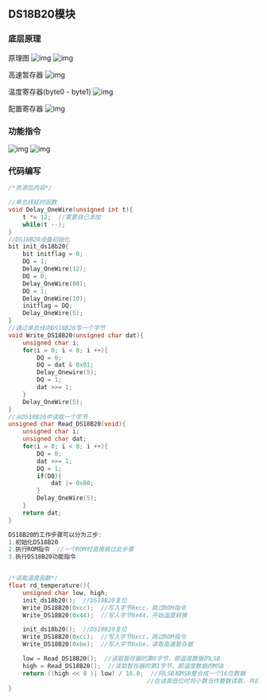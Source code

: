 ## DS18B20模块
### 底层原理

原理图
![img](https://img2023.cnblogs.com/blog/3583913/202503/3583913-20250304094250788-1473446644.png)
![img](https://img2023.cnblogs.com/blog/3583913/202503/3583913-20250304222239585-1410619684.png)

高速暂存器
![img](https://img2023.cnblogs.com/blog/3583913/202503/3583913-20250304094711580-441069287.png)

温度寄存器(byte0 - byte1)
![img](https://img2023.cnblogs.com/blog/3583913/202503/3583913-20250304100735954-1051843937.png)

配置寄存器
![img](https://img2023.cnblogs.com/blog/3583913/202503/3583913-20250304101147831-123351862.png)

### 功能指令
![img](https://img2023.cnblogs.com/blog/3583913/202503/3583913-20250304104721546-1290317755.png)
![img](https://img2023.cnblogs.com/blog/3583913/202503/3583913-20250304104803813-577755072.png)

### 代码编写
```cpp
/*资源包内容*/

//单总线延时函数
void Delay_OneWire(unsigned int t){
    t *= 12;  //需要自己添加
    while(t --);
}
//DS18B20设备初始化
bit init_ds18b20{
    bit initflag = 0;
    DQ = 1;
    Delay_OneWire(12);
    DQ = 0;
    Delay_OneWire(80);
    DQ = 1;
    Delay_OneWire(10);
    initflag = DQ;
    Delay_OneWire(5);
}
//通过单总线向DS18B20写一个字节
void Write_DS18B20(unsigned char dat){
    unsigned char i;
    for(i = 0; i < 8; i ++){
        DQ = 0;
        DQ = dat & 0x01;
        Delay_Onewire(5);
        DQ = 1;
        dat >>= 1;
    }
    Delay_OneWire(5);
}
//从DS18B20中读取一个字节
unsigned char Read_DS18B20(void){
    unsigned char i;
    unsigned char dat;
    for(i = 0; i < 8; i ++){
        DQ = 0;
        dat >>= 1;
        DQ = 1;
        if(DQ){
            dat |= 0x80;
        }
        Delay_OneWire(5);
    }
    return dat;
}
```



```cpp
DS18B20的工作步骤可以分为三步:
1.初始化DS18B20
2.执行ROM指令  //一个ROM时直接跳过此步骤
3.执行DS18B20功能指令


/*读取温度函数*/
float rd_temperature(){
    unsigned char low, high;
    init_ds18b20();  //DS18B20复位
    Write_DS18B20(0xcc);  //写入字节0xcc，跳过ROM指令
    Write_DS18B20(0x44);  //写入字节0x44，开始温度转换

    init_ds18b20();  //DS18B20复位
    Write_DS18B20(0xcc);  //写入字节0xcc，跳过ROM指令
    Write_DS18B20(0xbe);  //写入字节0xbe，读取高速暂存器

    low = Read_DS18B20();  //读取暂存器的第0字节，即温度数据的LSB
    high = Read_DS18B20();  //读取暂存器的第1字节，即温度数据的MSB
    return ((high << 8 )| low) / 16.0;  //将LSB和MSB整合成一个16位数据   
                                       //在读高低位时将小数当作整数读取，共四位小数因此要右移4位，即 / 16.0
}
```